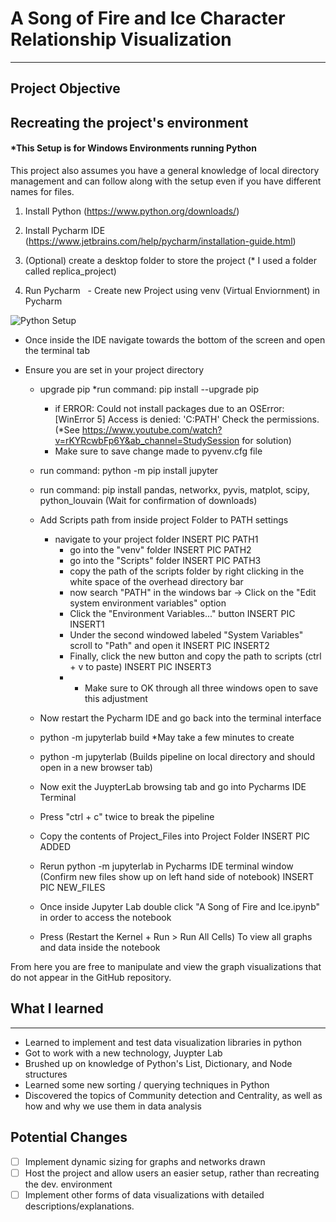 # A Song of Fire and Ice Character Relationship Visualization
---

## Project Objective






## Recreating the project's environment

#### *This Setup is for Windows Environments running Python

This project also assumes you have a general knowledge of local directory management and can follow along with the setup even if you have different names for files.

1. Install Python (https://www.python.org/downloads/)

2. Install Pycharm IDE (https://www.jetbrains.com/help/pycharm/installation-guide.html)

3. (Optional) create a desktop folder to store the project (* I used a folder called replica_project)

4. Run Pycharm
&nbsp; - Create new Project using venv (Virtual Enviornment) in Pycharm 

![Python Setup](https://user-images.githubusercontent.com/54562962/194196957-699c2bcb-b441-4a57-a4ad-37a594b8faf3.jpg)

- Once inside the IDE navigate towards the bottom of the screen and open the terminal tab
- Ensure you are set in your project directory


	- upgrade pip	*run command: pip install --upgrade pip
		- if ERROR: Could not install packages due to an OSError: [WinError 5] Access is denied: 'C:PATH'
			Check the permissions.
			(*See https://www.youtube.com/watch?v=rKYRcwbFp6Y&ab_channel=StudySession for solution)
		- Make sure to save change made to pyvenv.cfg file

	- run command: python -m pip install jupyter
	- run command: pip install pandas, networkx, pyvis, matplot, scipy, python_louvain (Wait for confirmation of downloads)
	- Add Scripts path from inside project Folder to PATH settings
		- navigate to your project folder
INSERT PIC PATH1
			- go into the "venv" folder
INSERT PIC PATH2
			- go into the "Scripts" folder
INSERT PIC PATH3
			- copy the path of the scripts folder by right clicking in the white space of the overhead directory bar
			- now search "PATH" in the windows bar -> Click on the "Edit system environment variables" option
			- Click the "Environment Variables..." button
INSERT PIC INSERT1
			- Under the second windowed labeled "System Variables" scroll to "Path" and open it
INSERT PIC INSERT2
			- Finally, click the new button and copy the path to scripts (ctrl + v to paste)
INSERT PIC INSERT3
			- * Make sure to OK through all three windows open to save this adjustment


	- Now restart the Pycharm IDE and go back into the terminal interface
	- python -m jupyterlab build	*May take a few minutes to create 
	- python -m jupyterlab		(Builds pipeline on local directory and should open in a new browser tab)
	- Now exit the JuypterLab browsing tab and go into Pycharms IDE Terminal
	- Press "ctrl + c" twice to break the pipeline
	- Copy the contents of Project_Files into Project Folder
INSERT PIC ADDED
	- Rerun python -m jupyterlab in Pycharms IDE terminal window (Confirm new files show up on left hand side of notebook)
INSERT PIC NEW_FILES
	- Once inside Jupyter Lab double click "A Song of Fire and Ice.ipynb" in order to access the notebook
	- Press (Restart the Kernel + Run > Run All Cells) To view all graphs and data inside the notebook
 
From here you are free to manipulate and view the graph visualizations that do not appear in the GitHub repository.


## What I learned
------------------------
- Learned to implement and test data visualization libraries in python
- Got to work with a new technology, Juypter Lab
- Brushed up on knowledge of Python's List, Dictionary, and Node structures
- Learned some new sorting / querying techniques in Python
- Discovered the topics of Community detection and Centrality, as well as how and why we use them in data analysis

## Potential Changes
- [ ] Implement dynamic sizing for graphs and networks drawn
- [ ] Host the project and allow users an easier setup, rather than recreating the dev. environment
- [ ] Implement other forms of data visualizations with detailed descriptions/explanations.
